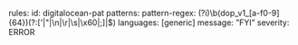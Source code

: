 rules:
id: digitalocean-pat
patterns: 
pattern-regex: (?i)\b(dop_v1_[a-f0-9]{64})(?:['|\"|\n|\r|\s|\x60|;]|$)
languages: [generic]
message: ”FYI”
severity: ERROR
